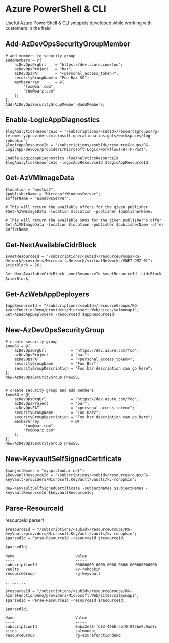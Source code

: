 # Azure PowerShell & CLI
Useful Azure PowerShell & CLI snippets developed while working with customers in the field

## Add-AzDevOpsSecurityGroupMember
    # add members to security group
    $addMembers = @{
        azDevOpsOrgUrl    = "https://dev.azure.com/foo";
        azDevOpsProject   = "bar";
        azDevOpsPAT       = "<personal_access_token>";
        securityGroupName = "Foo Bar SG";
        memberArray       = @(
            "foo@bar.com",
            "foo@barz.com"
        );
    };
    Add-AzDevOpsSecurityGroupMember @addMembers;

## Enable-LogicAppDiagnostics
    $logAnalyticsResourceId = "/subscriptions/<subId>/resourcegroups/rg-telemetry/providers/microsoft.operationalinsights/workspaces/log-rohopkin";
    $logicAppResourceId = "/subscriptions/<subId>/resourceGroups/RG-LogicApp-DevOps/providers/Microsoft.Logic/workflows/HTTP-Post";
    
    Enable-LogicAppDiagnostics -logAnalyticsResourceId $logAnalyticsResourceId -logicAppResourceId $logicAppResourceId;

## Get-AzVMImageData
    $location = "westus2";
    $publisherName = "MicrosoftWindowsServer";
    $offerName = "WindowsServer";
    
    # This will return the available offers for the given publisher
    #Get-AzVMImageData -location $location -publisher $publisherName;
    
    # This will return the available SKUs for the given publisher's offer
    Get-AzVMImageData -location $location -publisher $publisherName -offer $offerName;

## Get-NextAvailableCidrBlock
    $vnetResourceId = "/subscriptions/<subId>/resourceGroups/RG-Network/providers/Microsoft.Network/virtualNetworks/VNET-DMZ-01";
    $cidrBlock = 26;

    Get-NextAvailableCidrBlock -vnetResourceId $vnetResourceId -cidrBlock $cidrBlock;

## Get-AzWebAppDeployers
    $appResourceId = "/subscriptions/<subId>/resourceGroups/RG-AzureFunctionDemo/providers/Microsoft.Web/sites/salmonapi";
    Get-AzWebAppDeployers -resourceId $appResourceId;

## New-AzDevOpsSecurityGroup
    # create security group
    $newSG = @{
        azDevOpsOrgUrl           = "https://dev.azure.com/foo";
        azDevOpsProject          = "bar";
        azDevOpsPAT              = "<personal_access_token>";
        securityGroupName        = "Foo Bar";
        securityGroupDescription = "Foo bar description can go here";
    };
    New-AzDevOpsSecurityGroup @newSG;
    

    # create security group and add members
    $newSG = @{
        azDevOpsOrgUrl           = "https://dev.azure.com/foo";
        azDevOpsProject          = "bar";
        azDevOpsPAT              = "<personal_access_token>";
        securityGroupName        = "Foo Bar2";
        securityGroupDescription = "Foo bar description can go here";
        memberArray              = @(
            "foo@bar.com",
            "foo@barz.com"
        );
    };
    New-AzDevOpsSecurityGroup @newSG;

## New-KeyvaultSelfSignedCertificate
    $subjectNames = "myapi.foobar.net";
    $keyvaultResourceId = "/subscriptions/<subId>/resourceGroups/RG-KeyVault/providers/Microsoft.KeyVault/vaults/kv-rohopkin";

    New-KeyvaultSelfSignedCertificate -subjectNames $subjectNames -keyvaultResourceId $keyvaultResourceId;

## Parse-ResourceId
resourceId parser!

    $resourceId = "/subscriptions/<subId>/resourceGroups/RG-KeyVault/providers/Microsoft.KeyVault/vaults/kv-rohopkin";
    $parsedId = Parse-ResourceId -resourceId $resourceId;

    $parsedId;

    Name                           Value
    ----                           -----
    subscriptionId                 00000000-0000-0000-0000-000000000000
    vaults                         kv-rohopkin
    resourceGroup                  rg-keyvault

    .........

    $resourceId = "/subscriptions/<subId>/resourceGroups/RG-AzureFunctionDemo/providers/Microsoft.Web/sites/salmonapi";
    $parsedId = Parse-ResourceId -resourceId $resourceId;

    $parsedId;

    Name                           Value
    ----                           -----
    subscriptionId                 0aba2ef8-fd83-4066-abf0-8f5be9c9ad8c
    sites                          salmonapi
    resourceGroup                  rg-azurefunctiondemo